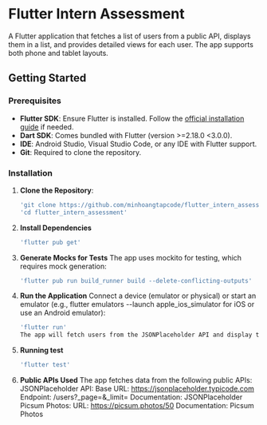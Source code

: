 # Flutter Intern Assessment 

A Flutter application that fetches a list of users from a public API, displays them in a list, and provides detailed views for each user. The app supports both phone and tablet layouts.

## Getting Started

### Prerequisites
- **Flutter SDK**: Ensure Flutter is installed. Follow the [official installation guide](https://flutter.dev/docs/get-started/install) if needed.
- **Dart SDK**: Comes bundled with Flutter (version >=2.18.0 <3.0.0).
- **IDE**: Android Studio, Visual Studio Code, or any IDE with Flutter support.
- **Git**: Required to clone the repository.

### Installation
1. **Clone the Repository**:
   ```bash
   'git clone https://github.com/minhoangtapcode/flutter_intern_assessment.git'
   'cd flutter_intern_assessment'

2. **Install Dependencies**
    ```bash
    'flutter pub get'

3. **Generate Mocks for Tests**
    The app uses mockito for testing, which requires mock generation:
    ```bash
    'flutter pub run build_runner build --delete-conflicting-outputs'

4. **Run the Application**
    Connect a device (emulator or physical) or start an emulator (e.g., flutter emulators --launch apple_ios_simulator for iOS or use an Android emulator):
    ```bash
    'flutter run'
    The app will fetch users from the JSONPlaceholder API and display them in a list. Tap a user to view details, and use the "Load More" button to fetch additional users.

5. **Running test**
    ```bash
    'flutter test'

6. **Public APIs Used**
    The app fetches data from the following public APIs:
    JSONPlaceholder API:
        Base URL: https://jsonplaceholder.typicode.com
        Endpoint: /users?_page=<page>&_limit=<limit>
        Documentation: JSONPlaceholder
    Picsum Photos:
        URL: https://picsum.photos/50
        Documentation: Picsum Photos